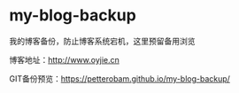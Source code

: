 # my-blog-backup
我的博客备份，防止博客系统宕机，这里预留备用浏览

博客地址：http://www.oyjie.cn

GIT备份预览：https://petterobam.github.io/my-blog-backup/

